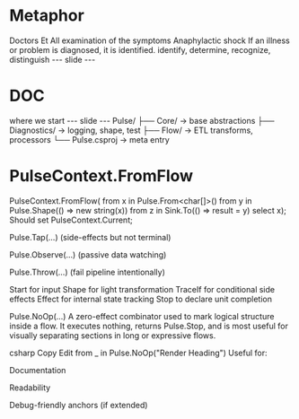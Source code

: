 # Metaphor
Doctors Et All
examination of the symptoms
Anaphylactic shock
If an illness or problem is diagnosed, it is identified.
identify, determine, recognize, distinguish
--- slide --- 
# DOC
where we start
--- slide --- 
Pulse/
├── Core/         → base abstractions
├── Diagnostics/  → logging, shape, test
├── Flow/         → ETL transforms, processors
└── Pulse.csproj  → meta entry

# PulseContext.FromFlow
PulseContext.FromFlow(
    from x in Pulse.From<char[]>()
            from y in Pulse.Shape(() => new string(x))
            from z in Sink.To(() => result = y)
            select x);
Should set PulseContext.Current;


Pulse.Tap(...) (side-effects but not terminal)

Pulse.Observe(...) (passive data watching)

Pulse.Throw(...) (fail pipeline intentionally)



Start for input
Shape for light transformation
TraceIf for conditional side effects
Effect for internal state tracking
Stop to declare unit completion

Pulse.NoOp(...)
A zero-effect combinator used to mark logical structure inside a flow.
It executes nothing, returns Pulse.Stop, and is most useful for visually separating sections in long or expressive flows.

csharp
Copy
Edit
from _ in Pulse.NoOp("Render Heading")
Useful for:

Documentation

Readability

Debug-friendly anchors (if extended)